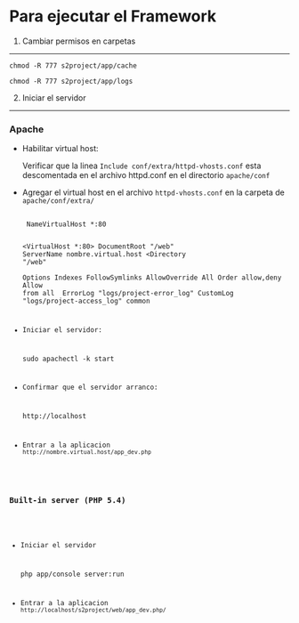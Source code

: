 Para ejecutar el Framework
==========================


1) Cambiar permisos en carpetas
-------------------------------

	chmod -R 777 s2project/app/cache

	chmod -R 777 s2project/app/logs

2) Iniciar el servidor
----------------------

### Apache

 * Habilitar virtual host:
		 
	Verificar que la linea `Include conf/extra/httpd-vhosts.conf` esta descomentada en el archivo httpd.conf en el directorio `apache/conf`
		
 * Agregar el virtual host en el archivo `httpd-vhosts.conf` en la carpeta de `apache/conf/extra/`
	
	<code>
	NameVirtualHost *:80

	<VirtualHost *:80>
		DocumentRoot "<path-to-s2project>/web"
		ServerName nombre.virtual.host
		<Directory  "<path-to-s2project>/web"				
			Options Indexes FollowSymlinks
			AllowOverride All
			Order allow,deny
			Allow from all
		</Directory>
		ErrorLog "logs/project-error_log"
		CustomLog "logs/project-access_log" common
	</VirtualHost>
	</codecode>

 * Iniciar el servidor:
 
	sudo apachectl -k start

 * Confirmar que el servidor arranco: 

	http://localhost

 * Entrar a la aplicacion `http://nombre.virtual.host/app_dev.php`

		
### Built-in server (PHP 5.4)

 * Iniciar el servidor
 	
	php app/console server:run 

 * Entrar a la aplicacion `http://localhost/s2project/web/app_dev.php/`
